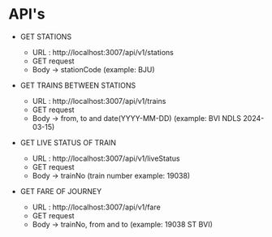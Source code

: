 # API's

- GET STATIONS

  - URL : http://localhost:3007/api/v1/stations
  - GET request
  - Body -> stationCode (example: BJU)

- GET TRAINS BETWEEN STATIONS

  - URL : http://localhost:3007/api/v1/trains
  - GET request
  - Body -> from, to and date(YYYY-MM-DD) (example: BVI NDLS 2024-03-15)

- GET LIVE STATUS OF TRAIN

  - URL : http://localhost:3007/api/v1/liveStatus
  - GET request
  - Body -> trainNo (train number example: 19038)

- GET FARE OF JOURNEY
  - URL : http://localhost:3007/api/v1/fare
  - GET request
  - Body -> trainNo, from and to (example: 19038 ST BVI)
